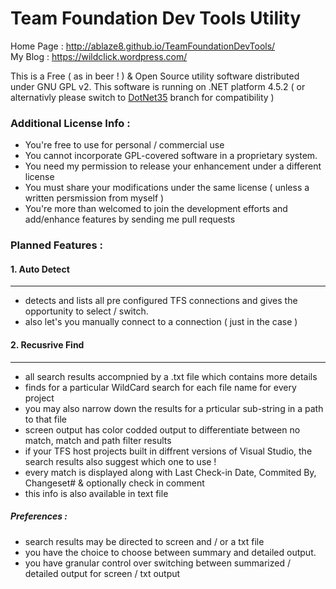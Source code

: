 # Team Foundation Dev Tools Utility

Home Page : http://ablaze8.github.io/TeamFoundationDevTools/ <br/>
My Blog   : https://wildclick.wordpress.com/ 

This is a Free ( as in beer ! ) & Open Source utility software distributed under GNU GPL v2. This software is running on .NET platform 4.5.2 ( or alternativly please switch to [DotNet35](https://github.com/ablaze8/TeamFoundationDevTools/tree/DotNet35) branch for compatibility )

### Additional License Info :

- You're free to use for personal / commercial use
- You cannot incorporate GPL-covered software in a proprietary system.
- You need my permission to release your enhancement under a different license
- You must share your modifications under the same license ( unless a written persmission from myself )
- You're more than welcomed to join the development efforts and add/enhance features by sending me pull requests


### Planned Features :


#### 1.	Auto Detect
--------------
- detects and lists all pre configured TFS connections and gives the opportunity to select / switch.
- also let's you manually connect to a connection ( just in the case )

#### 2.	Recusrive Find
--------------
- all search results accompnied by a .txt file which contains more details
- finds for a particular WildCard search for each file name for every project
- you may also narrow down the results for a prticular sub-string in a path to that file
- screen output has color codded output to differentiate between no match, match and path filter results
- if your TFS host projects built in diffrent versions of Visual Studio, the search results also suggest which one to use !
- every match is displayed along with Last Check-in Date, Commited By, Changeset# & optionally check in comment 
 - this info is also available in text file

##### Preferences :

- search results may be directed to screen and / or a txt file
- you  have the choice to choose between summary and detailed output.
- you have granular control over switching between summarized / detailed output for screen / txt output
